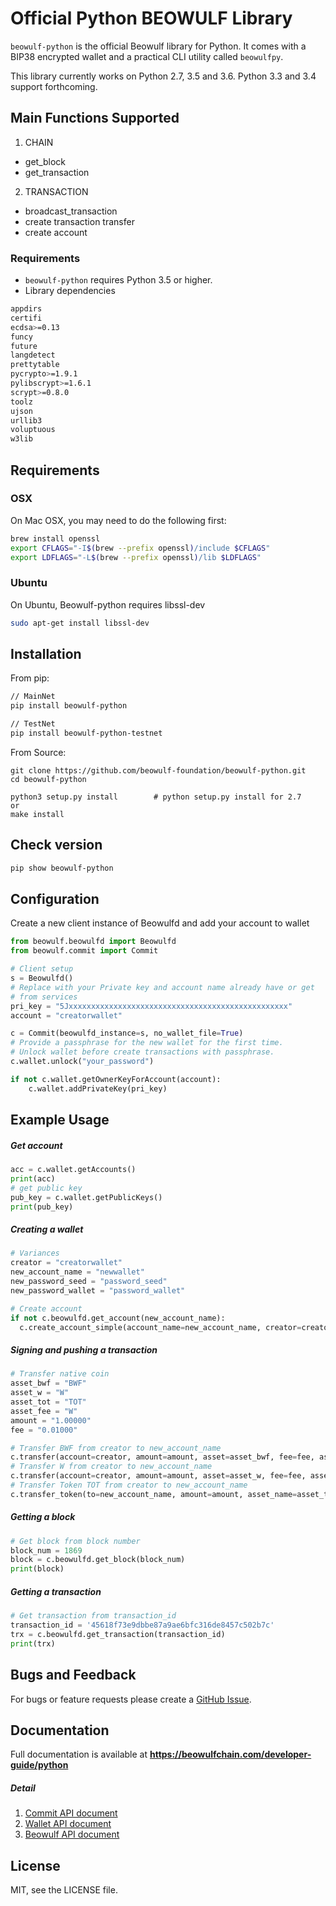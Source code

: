 # Official Python BEOWULF Library

`beowulf-python` is the official Beowulf library for Python. It comes with a
BIP38 encrypted wallet and a practical CLI utility called `beowulfpy`.

This library currently works on Python 2.7, 3.5 and 3.6. Python 3.3 and 3.4 support forthcoming.

## Main Functions Supported
1. CHAIN  
- get_block
- get_transaction
2. TRANSACTION  
- broadcast_transaction
- create transaction transfer
- create account

### Requirements
* `beowulf-python` requires Python 3.5 or higher.  
* Library dependencies
```sh
appdirs
certifi
ecdsa>=0.13
funcy
future
langdetect
prettytable
pycrypto>=1.9.1
pylibscrypt>=1.6.1
scrypt>=0.8.0
toolz
ujson
urllib3
voluptuous
w3lib
```
## Requirements
### OSX

On Mac OSX, you may need to do the following first:

```bash
brew install openssl
export CFLAGS="-I$(brew --prefix openssl)/include $CFLAGS"
export LDFLAGS="-L$(brew --prefix openssl)/lib $LDFLAGS"
```

### Ubuntu
On Ubuntu, Beowulf-python requires libssl-dev
```bash
sudo apt-get install libssl-dev
```

## Installation

From pip:  
```bash
// MainNet
pip install beowulf-python

// TestNet
pip install beowulf-python-testnet
```

From Source:  

```
git clone https://github.com/beowulf-foundation/beowulf-python.git
cd beowulf-python

python3 setup.py install        # python setup.py install for 2.7
or
make install
```

## Check version
```bash
pip show beowulf-python
```

## Configuration
Create a new client instance of Beowulfd and add your account to wallet 
  
```python
from beowulf.beowulfd import Beowulfd
from beowulf.commit import Commit

# Client setup
s = Beowulfd()
# Replace with your Private key and account name already have or get 
# from services
pri_key = "5Jxxxxxxxxxxxxxxxxxxxxxxxxxxxxxxxxxxxxxxxxxxxxxxxxx"
account = "creatorwallet"

c = Commit(beowulfd_instance=s, no_wallet_file=True)
# Provide a passphrase for the new wallet for the first time.
# Unlock wallet before create transactions with passphrase.
c.wallet.unlock("your_password")

if not c.wallet.getOwnerKeyForAccount(account):
    c.wallet.addPrivateKey(pri_key)    
```

## Example Usage

##### Get account
```python
acc = c.wallet.getAccounts()
print(acc)
# get public key
pub_key = c.wallet.getPublicKeys()
print(pub_key)
```

##### Creating a wallet
```python
# Variances
creator = "creatorwallet"
new_account_name = "newwallet"
new_password_seed = "password_seed"
new_password_wallet = "password_wallet"

# Create account
if not c.beowulfd.get_account(new_account_name):
  c.create_account_simple(account_name=new_account_name, creator=creator, password_seed=new_password_seed, password_wallet=new_password_wallet)
```

##### Signing and pushing a transaction

```python
# Transfer native coin
asset_bwf = "BWF"
asset_w = "W"
asset_tot = "TOT"
asset_fee = "W"
amount = "1.00000"
fee = "0.01000"

# Transfer BWF from creator to new_account_name
c.transfer(account=creator, amount=amount, asset=asset_bwf, fee=fee, asset_fee=asset_fee, memo="", to=new_account_name)
# Transfer W from creator to new_account_name
c.transfer(account=creator, amount=amount, asset=asset_w, fee=fee, asset_fee=asset_fee, memo="", to=new_account_name)
# Transfer Token TOT from creator to new_account_name
c.transfer_token(to=new_account_name, amount=amount, asset_name=asset_tot, fee=fee, asset_fee=asset_fee, memo="", account=creator)
```

##### Getting a block
```python
# Get block from block number
block_num = 1869
block = c.beowulfd.get_block(block_num)
print(block)
```

##### Getting a transaction
```python
# Get transaction from transaction_id
transaction_id = '45618f73e9dbbe87a9ae6bfc316de8457c502b7c'
trx = c.beowulfd.get_transaction(transaction_id)
print(trx)
```

## Bugs and Feedback
For bugs or feature requests please create a [GitHub Issue](https://github.com/beowulf-foundation/beowulf-python/issues).  

## Documentation

Full documentation is available at **https://beowulfchain.com/developer-guide/python**

##### Detail
1. [Commit API document](https://github.com/beowulf-foundation/beowulf-python/blob/master/docs/commit.md)
2. [Wallet API document](https://github.com/beowulf-foundation/beowulf-python/blob/master/docs/wallet.md)
3. [Beowulf API document](https://github.com/beowulf-foundation/beowulf-python/blob/master/docs/beowulfd.md)

 ## License
 MIT, see the LICENSE file.  
